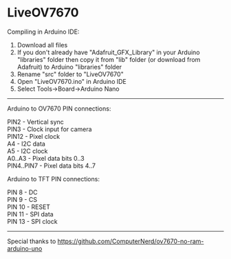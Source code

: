 # LiveOV7670


Compiling in Arduino IDE:  
  
1. Download all files  
2. If you don't already have "Adafruit_GFX_Library" in your Arduino "libraries" folder then copy it from "lib" folder (or download from Adafruit) to Arduino "libraries" folder
3. Rename "src" folder to "LiveOV7670"
4. Open "LiveOV7670.ino" in Arduino IDE
5. Select Tools->Board->Arduino Nano
  
-------------------------------------------------------------------------------
  
Arduino to OV7670 PIN connections:  
  
PIN2  - Vertical sync  
PIN3  - Clock input for camera  
PIN12 - Pixel clock  
A4    - I2C data  
A5    - I2C clock  
A0..A3     - Pixel data bits 0..3  
PIN4..PIN7 - Pixel data bits 4..7  
  
Arduino to TFT PIN connections:  
  
PIN 8  - DC  
PIN 9  - CS  
PIN 10 - RESET  
PIN 11 - SPI data  
PIN 13 - SPI clock  
  
-------------------------------------------------------------------------------
  
Special thanks to
https://github.com/ComputerNerd/ov7670-no-ram-arduino-uno

